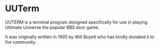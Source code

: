 # UUTerm
UUTERM is a terminal program designed specifically for use in playing Ultimate Universe the popular BBS door game.

It was originally written in 1995 by Will Boyett who has kindly donated it to the community.
